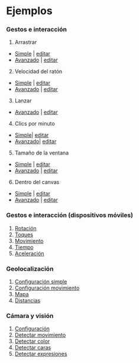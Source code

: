 # Ejemplos

### Gestos e interacción
1. Arrastrar
  * [Simple](https://disenomediosinteractivos.github.io/Ejemplos/04_gestos/01_arrastrar%20simple/) | [editar]()
  * [Avanzado](https://disenomediosinteractivos.github.io/Ejemplos/04_gestos/01_arrastrar) | [editar]()
  
2. Velocidad del ratón
  * [Simple](https://disenomediosinteractivos.github.io/Ejemplos/04_gestos/06_velocidad_mouse_simple/) | [editar]()
  * [Avanzado](https://disenomediosinteractivos.github.io/Ejemplos/04_gestos/06_velocidad_mouse/) | [editar]()
  
3. Lanzar
  * [Avanzado](https://disenomediosinteractivos.github.io/Ejemplos/04_gestos/04_lanzar) | [editar]()

4. Clics por minuto
  * [Simple](https://disenomediosinteractivos.github.io/Ejemplos/04_gestos/03_clics%20por%20segundo%20simple/)| [editar]()
  * [Avanzado](https://disenomediosinteractivos.github.io/Ejemplos/04_gestos/03_clics%20por%20segundo/)| [editar]()
  
5. Tamaño de la ventana 
  * [Simple](https://disenomediosinteractivos.github.io/Ejemplos/04_gestos/05_resize%20window%20simple/) | [editar]()
  * [Avanzado](https://disenomediosinteractivos.github.io/Ejemplos/04_gestos/05_resize%20window/) | [editar]()

6. Dentro del canvas
  * [Simple](https://disenomediosinteractivos.github.io/Ejemplos/04_gestos/02_mouse%20in%20simple/) | [editar]()
  * [Avanzado](https://disenomediosinteractivos.github.io/Ejemplos/04_gestos/02_mouse%20in/) | [editar]()

### Gestos e interacción (dispositivos móviles)
1. [Rotación](https://disenomediosinteractivos.github.io/ejemplos/05_gestos_mobile/b_rotacion/)
2. [Toques](https://disenomediosinteractivos.github.io/ejemplos/05_gestos_mobile/c_toques/)
3. [Movimiento](https://disenomediosinteractivos.github.io/ejemplos/05_gestos_mobile/d_movimiento/)
4. [Tiempo](https://disenomediosinteractivos.github.io/ejemplos/05_gestos_mobile/e_tiempo/)
5. [Aceleración](https://disenomediosinteractivos.github.io/ejemplos/05_gestos_mobile/f_aceleracion/)

### Geolocalización
1. [Configuración simple](https://disenomediosinteractivos.github.io/ejemplos/06_geolocation/01_setup)
2. [Configuración movimiento](https://disenomediosinteractivos.github.io/ejemplos/06_geolocation/01_2_motion)
2. [Mapa](https://disenomediosinteractivos.github.io/ejemplos/06_geolocation/02_map/)
3. [Distancias](https://disenomediosinteractivos.github.io/ejemplos/06_geolocation/03_distance/)

### Cámara y visión
1. [Configuración](https://disenomediosinteractivos.github.io/ejemplos/07_camera/01_setup/)
2. [Detectar movimiento](https://disenomediosinteractivos.github.io/ejemplos/07_camera/03_motion/)
3. [Detectar color](https://disenomediosinteractivos.github.io/ejemplos/07_camera/02_color_tracking/)
4. [Detectar caras](https://disenomediosinteractivos.github.io/ejemplos/07_camera/04_face_tracking/)
5. [Detectar expresiones](https://disenomediosinteractivos.github.io/ejemplos/07_camera/05_expression_detection/)

